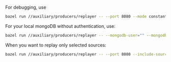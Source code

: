 For debugging, use
```bash
bazel run //auxiliary/producers/replayer -- --port 8080 --mode constant --log debug
```

For your local mongoDB without authentication, use:
```bash
bazel run //auxiliary/producers/replayer -- --mongodb-user="" --mongodb-password="" --port 8080
```

When you want to replay only selected sources:
```bash
bazel run //auxiliary/producers/replayer -- --port 8080 --include-sources "livetraindata, plannedtraindata"
```